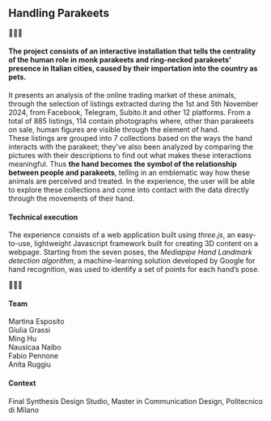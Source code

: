 ## Handling Parakeets

🦜🦜🦜</br>

#### The project consists of an interactive installation that tells the centrality of the human role in monk parakeets and ring-necked parakeets’ presence in Italian cities, caused by their importation into the country as pets.

It presents an analysis of the online trading market of these animals, through the selection of listings extracted during the 1st and 5th November 2024, from Facebook, Telegram, Subito.it and other 12 platforms.
From a total of 885 listings, 114 contain photographs where, other than parakeets on sale, human figures are visible through the element of hand.</br>
These listings are grouped into 7 collections based on the ways the hand interacts with the parakeet; they've also been analyzed by comparing the pictures with their descriptions to find out what makes these interactions meaningful. Thus **the hand becomes the symbol of the relationship between people and parakeets**, telling in an emblematic way how these animals are perceived and treated. In the experience, the user will be able to explore these collections and come into contact with the data directly through the movements of their hand.

#### Technical execution

The experience consists of a web application built using _three.js_, an easy-to-use, lightweight Javascript framework built for creating 3D content on a webpage.
Starting from the seven poses, the _Mediapipe Hand Landmark detection algorithm_, a machine-learning solution developed by Google for hand recognition, was used to identify a set of points for each hand’s pose.

🦜🦜🦜</br>

#### Team

Martina Esposito</br>
Giulia Grassi</br>
Ming Hu</br>
Nausicaa Naibo</br>
Fabio Pennone</br>
Anita Ruggiu</br>

#### Context

Final Synthesis Design Studio, Master in Communication Design, Politecnico di Milano </br>
